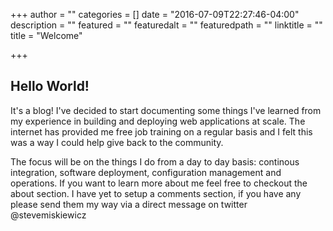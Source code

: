 +++
author = ""
categories = []
date = "2016-07-09T22:27:46-04:00"
description = ""
featured = ""
featuredalt = ""
featuredpath = ""
linktitle = ""
title = "Welcome"

+++

## Hello World!

It's a blog! I've decided to start documenting some things I've learned from my experience in building and deploying web applications at scale.  The internet has provided me free job training on a regular basis and I felt this was a way I could help give back to the community.  

The focus will be on the things I do from a day to day basis: continous integration, software deployment, configuration management and operations.  If you want to learn more about me feel free to checkout the about section.  I have yet to setup a comments section, if you have any please send them my way via a direct message on twitter @stevemiskiewicz

